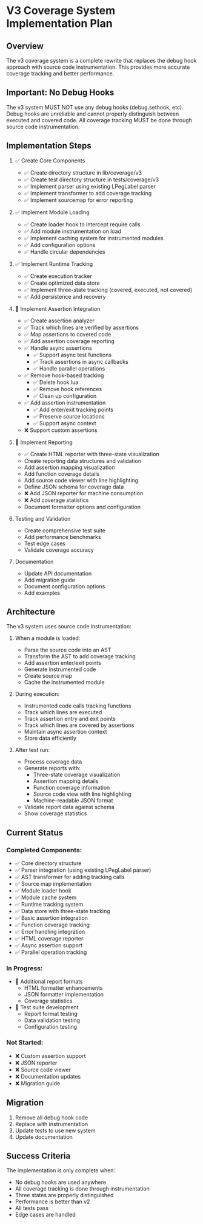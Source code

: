 # V3 Coverage System Implementation Plan

## Overview

The v3 coverage system is a complete rewrite that replaces the debug hook approach with source code instrumentation. This provides more accurate coverage tracking and better performance.

## Important: No Debug Hooks

The v3 system MUST NOT use any debug hooks (debug.sethook, etc). Debug hooks are unreliable and cannot properly distinguish between executed and covered code. All coverage tracking MUST be done through source code instrumentation.

## Implementation Steps

1. ✅ Create Core Components
   - ✅ Create directory structure in lib/coverage/v3
   - ✅ Create test directory structure in tests/coverage/v3
   - ✅ Implement parser using existing LPegLabel parser
   - ✅ Implement transformer to add coverage tracking
   - ✅ Implement sourcemap for error reporting

2. ✅ Implement Module Loading
   - ✅ Create loader hook to intercept require calls
   - ✅ Add module instrumentation on load
   - ✅ Implement caching system for instrumented modules
   - ✅ Add configuration options
   - ✅ Handle circular dependencies

3. ✅ Implement Runtime Tracking
   - ✅ Create execution tracker
   - ✅ Create optimized data store
   - ✅ Implement three-state tracking (covered, executed, not covered)
   - ✅ Add persistence and recovery

4. 🔄 Implement Assertion Integration
   - ✅ Create assertion analyzer
   - ✅ Track which lines are verified by assertions
   - ✅ Map assertions to covered code
   - ✅ Add assertion coverage reporting
   - ✅ Handle async assertions
     - ✅ Support async test functions
     - ✅ Track assertions in async callbacks
     - ✅ Handle parallel operations
   - ✅ Remove hook-based tracking
     - ✅ Delete hook.lua
     - ✅ Remove hook references
     - ✅ Clean up configuration
   - ✅ Add assertion instrumentation
     - ✅ Add enter/exit tracking points
     - ✅ Preserve source locations
     - ✅ Support async context
   - ❌ Support custom assertions

5. 🔄 Implement Reporting
   - ✅ Create HTML reporter with three-state visualization
   - Create reporting data structures and validation
   - Add assertion mapping visualization
   - Add function coverage details
   - Add source code viewer with line highlighting
   - Define JSON schema for coverage data
   - ❌ Add JSON reporter for machine consumption
   - ❌ Add coverage statistics
   - Document formatter options and configuration

6. Testing and Validation
   - Create comprehensive test suite
   - Add performance benchmarks
   - Test edge cases
   - Validate coverage accuracy

7. Documentation
   - Update API documentation
   - Add migration guide
   - Document configuration options
   - Add examples

## Architecture

The v3 system uses source code instrumentation:

1. When a module is loaded:
   - Parse the source code into an AST
   - Transform the AST to add coverage tracking
   - Add assertion enter/exit points
   - Generate instrumented code
   - Create source map
   - Cache the instrumented module

2. During execution:
   - Instrumented code calls tracking functions
   - Track which lines are executed
   - Track assertion entry and exit points
   - Track which lines are covered by assertions
   - Maintain async assertion context
   - Store data efficiently

3. After test run:
   - Process coverage data
   - Generate reports with:
     - Three-state coverage visualization
     - Assertion mapping details
     - Function coverage information
     - Source code view with line highlighting
     - Machine-readable JSON format
   - Validate report data against schema
   - Show coverage statistics

## Current Status

### Completed Components:
- ✅ Core directory structure
- ✅ Parser integration (using existing LPegLabel parser)
- ✅ AST transformer for adding tracking calls
- ✅ Source map implementation
- ✅ Module loader hook
- ✅ Module cache system
- ✅ Runtime tracking system
- ✅ Data store with three-state tracking
- ✅ Basic assertion integration
- ✅ Function coverage tracking
- ✅ Error handling integration
- ✅ HTML coverage reporter
- ✅ Async assertion support
- ✅ Parallel operation tracking

### In Progress:
- 🔄 Additional report formats
  - HTML formatter enhancements
  - JSON formatter implementation
  - Coverage statistics
- 🔄 Test suite development
  - Report format testing
  - Data validation testing
  - Configuration testing

### Not Started:
- ❌ Custom assertion support
- ❌ JSON reporter
- ❌ Source code viewer
- ❌ Documentation updates
- ❌ Migration guide

## Migration

1. Remove all debug hook code
2. Replace with instrumentation
3. Update tests to use new system
4. Update documentation

## Success Criteria

The implementation is only complete when:
- No debug hooks are used anywhere
- All coverage tracking is done through instrumentation
- Three states are properly distinguished
- Performance is better than v2
- All tests pass
- Edge cases are handled